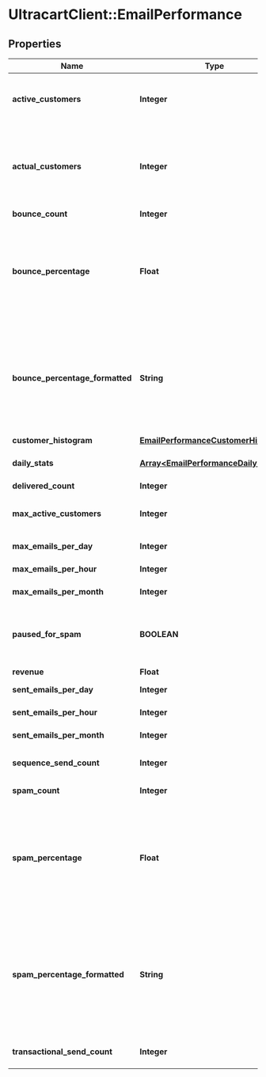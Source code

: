 # UltracartClient::EmailPerformance

## Properties
Name | Type | Description | Notes
------------ | ------------- | ------------- | -------------
**active_customers** | **Integer** | Active customers.  The value will be -1 if calculation is pending. | [optional] 
**actual_customers** | **Integer** | Actual customers that they have regardless of active state.  The value will be -1 if calculation is pending. | [optional] 
**bounce_count** | **Integer** | Bounce count | [optional] 
**bounce_percentage** | **Float** | bounce percentage rate based upon our look back window.  This should be under five percent or the account will be paused for sending. | [optional] 
**bounce_percentage_formatted** | **String** | bounce percentage rate (formatted) based upon our look back window.  This should be under five percent or the account will be paused for sending. | [optional] 
**customer_histogram** | [**EmailPerformanceCustomerHistogram**](EmailPerformanceCustomerHistogram.md) |  | [optional] 
**daily_stats** | [**Array&lt;EmailPerformanceDaily&gt;**](EmailPerformanceDaily.md) | Daily statistics used for charting | [optional] 
**delivered_count** | **Integer** | Delivered count | [optional] 
**max_active_customers** | **Integer** | Maximum active customers allowed under their billing plan | [optional] 
**max_emails_per_day** | **Integer** | Max emails per day | [optional] 
**max_emails_per_hour** | **Integer** | Max emails per hour | [optional] 
**max_emails_per_month** | **Integer** | Max emails per month | [optional] 
**paused_for_spam** | **BOOLEAN** | True if campaign/flow emails are paused due to spam complaints. | [optional] 
**revenue** | **Float** | Revenue | [optional] 
**sent_emails_per_day** | **Integer** | Sent emails last 24 hours | [optional] 
**sent_emails_per_hour** | **Integer** | Sent emails last hour | [optional] 
**sent_emails_per_month** | **Integer** | Sent emails last 31 days | [optional] 
**sequence_send_count** | **Integer** | Total sequence (campaign/flow) emails sent | [optional] 
**spam_count** | **Integer** | Spam complaints | [optional] 
**spam_percentage** | **Float** | Spam percentage rate based upon our look back window.  This should be under one half a percent or the account will be paused for sending. | [optional] 
**spam_percentage_formatted** | **String** | Spam percentage rate (formatted) based upon our look back window.  This should be under one half a percent or the account will be paused for sending. | [optional] 
**transactional_send_count** | **Integer** | Total transactions emails sent | [optional] 


